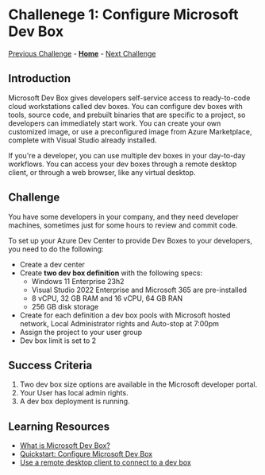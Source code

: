 # Challenege 1: Configure Microsoft Dev Box

[Previous Challenge](./03-W365-App-Deployment.md) - **[Home](../../readme.md)** - [Next Challenge](../../readme.md)

## Introduction

Microsoft Dev Box gives developers self-service access to ready-to-code cloud workstations called dev boxes. You can configure dev boxes with tools, source code, and prebuilt binaries that are specific to a project, so developers can immediately start work. You can create your own customized image, or use a preconfigured image from Azure Marketplace, complete with Visual Studio already installed.

If you're a developer, you can use multiple dev boxes in your day-to-day workflows. You can access your dev boxes through a remote desktop client, or through a web browser, like any virtual desktop.

## Challenge

You have some developers in your company, and they need developer machines, sometimes just for some hours to review and commit code.

To set up your Azure Dev Center to provide Dev Boxes to your developers, you need to do the following:

- Create a dev center 
- Create **two dev box definition** with the following specs:
    - Windows 11 Enterprise 23h2
    - Visual Studio 2022 Enterprise and Microsoft 365 are pre-installed
    - 8 vCPU, 32 GB RAM and 16 vCPU, 64 GB RAN
    - 256 GB disk storage
- Create for each definition a dev box pools with Microsoft hosted network, Local Administrator rights and Auto-stop at 7:00pm
- Assign the project to your user group
- Dev box limit is set to 2

## Success Criteria
1. Two dev box size options are available in the Microsoft developer portal. 
2. Your User has local admin rights.
3. A dev box deployment is running.

## Learning Resources
- [What is Microsoft Dev Box?](https://learn.microsoft.com/en-us/azure/dev-box/overview-what-is-microsoft-dev-box)
- [Quickstart: Configure Microsoft Dev Box](https://learn.microsoft.com/en-us/azure/dev-box/quickstart-configure-dev-box-service)
- [Use a remote desktop client to connect to a dev box](https://learn.microsoft.com/en-us/azure/dev-box/tutorial-connect-to-dev-box-with-remote-desktop-app?tabs=windows)